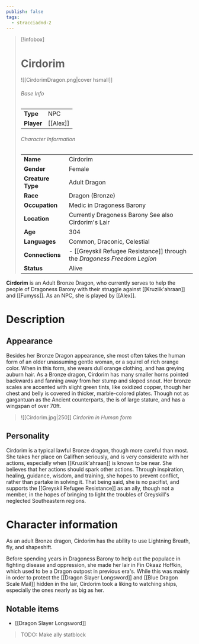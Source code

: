 ```yaml
---
publish: false
tags:
  - stracciadnd-2
---
```


> [!infobox]  
> # Cirdorim
> ![[CirdorimDragon.png|cover hsmall]]  
> ###### Base Info
> | | |  
> |---|---|  
> | **Type** | NPC |
> | **Player** | [[Alex]] |
> ###### Character Information  
> | | |  
> |---|---|  
> | **Name** | Cirdorim |
> | **Gender** | Female | 
> | **Creature Type** | Adult Dragon |
> | **Race** | Dragon (Bronze) |  
> | **Occupation** | Medic in Dragoness Barony |  
> | **Location** | Currently Dragoness Barony See also Cirdorim's Lair |
> | **Age** | 304 |
> | **Languages** | Common, Draconic, Celestial |  
> | **Connections** | - [[Greyskil Refugee Resistance]] through the *Dragoness Freedom Legion* |
> | **Status** | Alive |

**Cirdorim** is an Adult Bronze Dragon, who currently serves to help the people of Dragoness Barony with their struggle against [[Kruziik'ahraan]] and [[Fumyss]]. As an NPC, she is played by [[Alex]].
# Description
## Appearance

Besides her Bronze Dragon appearance, she most often takes the human form of an older unassuming gentle woman, or a squirel of rich orange color. When in this form, she wears dull orange clothing, and has greying auburn hair.
As a Bronze dragon, Cirdorim has many smaller horns pointed backwards and fanning away from her stump and sloped snout. Her bronze scales are accented with slight green tints, like oxidized copper, though her chest and belly is covered in thicker, marble-colored plates. Though not as gargantuan as the Ancient counterparts, the is of large stature, and has a wingspan of over 70ft.

> ![[Cirdorim.jpg|250]]
> *Cirdorim in Human form*
## Personality
Cirdorim is a typical lawful Bronze dragon, though more careful than most. She takes her place on Califhen seriously, and is very considerate with her actions, especially when [[Kruziik'ahraan]] is known to be near. She believes that her actions should spark other actions. Through inspiration, healing, guidance, wisdom, and training, she hopes to prevent conflict, rather than partake in solving it. That being said, she is no pacifist, and supports the [[Greyskil Refugee Resistance]] as an ally, though not a member, in the hopes of bringing to light the troubles of Greyskill's neglected Southeastern regions.
# Character information
As an adult Bronze dragon, Cirdorim has the ability to use Lightning Breath, fly, and shapeshift. 

Before spending years in Dragoness Barony to help out the populace in fighting disease and oppression, she made her lair in Fin Okaaz Hoffkin, which used to be a Dragon outpost in previous era's. While this was mainly in order to protect the [[Dragon Slayer Longsword]] and [[Blue Dragon Scale Mail]] hidden in the lair, Cirdorim took a liking to watching ships, especially the ones nearly as big as her. 
## Notable items
- [[Dragon Slayer Longsword]]

> TODO: Make ally statblock